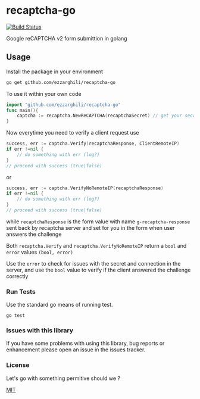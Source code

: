 # recaptcha-go

[![Build Status](https://travis-ci.org/ezzarghili/recaptcha-go.svg?branch=master)](https://travis-ci.org/ezzarghili/recaptcha-go)

Google reCAPTCHA v2 form submittion in golang

## Usage

Install the package in your environment

```bash
go get github.com/ezzarghili/recaptcha-go
```

To use it within your own code

```go
import "github.com/ezzarghili/recaptcha-go"
func main(){
    captcha := recaptcha.NewReCAPTCHA(recaptchaSecret) // get your secret from https://www.google.com/recaptcha/admin
}
```

Now everytime you need to verify a client request use

```go
success, err := captcha.Verify(recaptchaResponse, ClientRemoteIP)
if err !=nil {
    // do something with err (log?)
}
// proceed with success (true|false)
```

or

```go
success, err := captcha.VerifyNoRemoteIP(recaptchaResponse)
if err !=nil {
    // do something with err (log?)
}
// proceed with success (true|false)
```

while `recaptchaResponse` is the form value with name `g-recaptcha-response` sent back by recaptcha server and set for you in the form when user answers the challenge

Both `recaptcha.Verify` and `recaptcha.VerifyNoRemoteIP` return a `bool` and `error` values `(bool, error)`

Use the `error` to check for issues with the secret and connection in the server, and use the `bool` value to verify if the client answered the challenge correctly

### Run Tests
Use the standard go means of running test.

```
go test
```

### Issues with this library

If you have some problems with using this library, bug reports or enhancement please open an issue in the issues tracker.

### License

Let's go with something permitive should we ?

[MIT](https://choosealicense.com/licenses/mit/)
